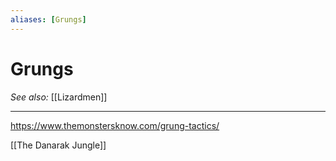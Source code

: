 ```yaml
---
aliases: [Grungs]
---
```

# Grungs
*See also:* [[Lizardmen]]
___
https://www.themonstersknow.com/grung-tactics/

[[The Danarak Jungle]]